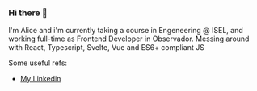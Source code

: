 ### Hi there 👋

I'm Alice and i'm currently taking a course in Engeneering @ ISEL, and working full-time as Frontend Developer in Observador. Messing around with React, Typescript, Svelte, Vue and ES6+ compliant JS

Some useful refs:
- [My Linkedin](https://www.linkedin.com/in/alicescfernandes/)



<!--
**alicescfernandes/alicescfernandes** is a ✨ _special_ ✨ repository because its `README.md` (this file) appears on your GitHub profile.

Here are some ideas to get you started:

- 🔭 I’m currently working on ...
- 🌱 I’m currently learning ...
- 👯 I’m looking to collaborate on ...
- 🤔 I’m looking for help with ...
- 💬 Ask me about ...
- 📫 How to reach me: ...
- 😄 Pronouns: ...
- ⚡ Fun fact: ...
-->
